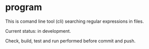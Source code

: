 # program

This is comand line tool (cli) searching regular expressions in files.

Current status: in development.

Check, build, test and run performed before commit and push.
